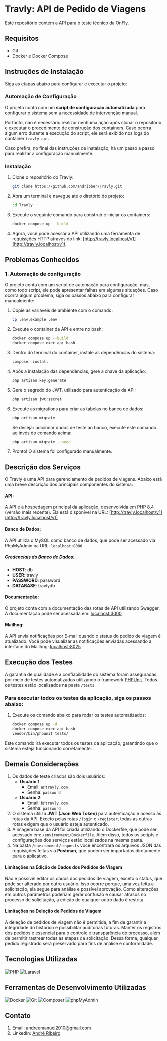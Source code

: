 # Travly: API de Pedido de Viagens

Este repositório contém a API para o teste técnico da OnFly.

## Requisitos
- Git
- Docker e Docker Compose

## Instruções de Instalação

Siga as etapas abaixo para configurar e executar o projeto:

### Automação de Configuração
O projeto conta com um **script de configuração automatizada** para configurar o sistema sem a necessidade de intervenção manual.

Portanto, não é necessário realizar nenhuma ação após clonar o repositório e executar o procedimento de construção dos containers. Caso ocorra algum erro durante a execução do script, ele será exibido nos logs do container `travly-api`.

Caso prefira, no final das instruções de instalação, há um passo a passo para realizar a configuração manualmente.

### Instalação

1. Clone o repositório do Travly:
    ```bash
    git clone https://github.com/andribber/Travly.git
    ```

2. Abra um terminal e navegue até o diretório do projeto:
    ```bash
    cd Travly
    ```

3. Execute o seguinte comando para construir e iniciar os containers:
    ```bash
    docker compose up --build
    ```

4. Agora, você pode acessar a API utilizando uma ferramenta de requisições HTTP através do link: [http://travly.localhost/v1](http://travly.localhost/v1).

## Problemas Conhecidos

### 1. Automação de configuração
O projeto conta com um script de automação para configuração, mas, como todo script, ele pode apresentar falhas em algumas situações. Caso ocorra algum problema, siga os passos abaixo para configurar manualmente:

1. Copie as variáveis de ambiente com o comando:
    ```bash
    cp .env.example .env
    ```

2. Execute o container da API e entre no bash:
    ```bash
    docker compose up --build 
    docker compose exec api bash
    ```

3. Dentro do terminal do container, instale as dependências do sistema:
    ```bash
    composer install
    ```

4. Após a instalação das dependências, gere a chave da aplicação:
    ```bash
    php artisan key:generate
    ```

5. Gere o segredo do JWT, utilizado para autenticação da API:
    ```bash
    php artisan jwt:secret
    ```

6. Execute as migrations para criar as tabelas no banco de dados:
    ```bash
    php artisan migrate
    ```
   Se desejar adicionar dados de teste ao banco, execute este comando ao invés do comando acima:
    ```bash
    php artisan migrate --seed
    ```
   
7. Pronto! O sistema foi configurado manualmente.

## Descrição dos Serviços

O Travly é uma API para gerenciamento de pedidos de viagens. Abaixo está uma breve descrição dos principais componentes do sistema:

#### API:
A API é a hospedagem principal da aplicação, desenvolvida em PHP 8.4 (versão mais recente). Ela está disponível na URL: [http://travly.localhost/v1](http://travly.localhost/v1)

#### Banco de Dados:
A API utiliza o MySQL como banco de dados, que pode ser acessado via PhpMyAdmin na URL: `localhost:8080`

##### Credenciais do Banco de Dados:
- **HOST**: db
- **USER**: travly
- **PASSWORD**: password
- **DATABASE**: travlydb

#### Documentação:
O projeto conta com a documentação das rotas de API utilizando Swagger. A documentação pode ser acessada em: [localhost:3000](http://localhost:3000)

#### Mailhog:
A API envia notificações por E-mail quando o status do pedido de viagem é atualizado. Você pode visualizar as notificações enviadas acessando a interface do Mailhog: [localhost:8025](http://localhost:8025)

## Execução dos Testes

A garantia de qualidade e a confiabilidade do sistema foram asseguradas por meio de testes automatizados utilizando o framework [PHPUnit](https://docs.phpunit.de/en/11.4/). Todos os testes estão localizados na pasta `/tests`.

### Para executar todos os testes da aplicação, siga os passos abaixo:

1. Execute os comando abaixo para rodar os testes automatizados:

    ```bash
    docker compose up -d
    docker compose exec api bash
    vendor/bin/phpunit tests/
    ```

Este comando irá executar todos os testes da aplicação, garantindo que o sistema esteja funcionando corretamente.

## Demais Considerações

1. Os dados de teste criados são dois usuários:
    - **Usuário 1**:
        - Email: `a@travly.com`
        - Senha: `password`
    - **Usuário 2**:
        - Email: `b@travly.com`
        - Senha: `password`
2. O sistema utiliza **JWT (Json Web Token)** para autenticação e acesso às rotas da API. Exceto pelas rotas `/login` e `/register`, todas as outras rotas exigem que o usuário esteja autenticado.
3. A imagem base da API foi criada utilizando o Dockerfile, que pode ser acessado em: `/environment/Dockerfile`. Além disso, todos os scripts e configurações dos serviços estão localizados na mesma pasta.
4. Na pasta `/environment/requests` você encontrará os arquivos JSON das requisições feitas via **Postman**, que podem ser importados diretamente para o aplicativo.

#### Limitações na Edição de Dados dos Pedidos de Viagem

Não é possível editar os dados dos pedidos de viagem, exceto o status, que pode ser alterado por outro usuário. Isso ocorre porque, uma vez feita a solicitação, ela segue para análise e possível aprovação. Como alterações em outros parâmetros poderiam gerar confusão e causar atrasos no processo de solicitação, a edição de qualquer outro dado é restrita.

#### Limitações na Deleção de Pedidos de Viagem

A deleção de pedidos de viagem não é permitida, a fim de garantir a integridade do histórico e possibilitar auditorias futuras. Manter os registros dos pedidos é essencial para o controle e transparência do processo, além de permitir rastrear todas as etapas da solicitação. Dessa forma, qualquer pedido registrado será preservado para fins de análise e conformidade.

## Tecnologias Utilizadas

<div align="left">
    <img align="center" alt="PHP" src="https://img.shields.io/badge/PHP-777BB4?style=for-the-badge&logo=php&logoColor=white">
    <img align="center" alt="Laravel" src="https://img.shields.io/badge/Laravel-FF2D20?style=for-the-badge&logo=laravel&logoColor=white">
</div>

## Ferramentas de Desenvolvimento Utilizadas

<div align="left">
    <img align="center" alt="Docker" src="https://img.shields.io/badge/docker-%230db7ed.svg?style=for-the-badge&logo=docker&logoColor=white"> 
    <img align="center" alt="Git" src="https://img.shields.io/badge/git-%23F05033.svg?style=for-the-badge&logo=git&logoColor=white"> 
    <img align="center" alt="Composer" src="https://img.shields.io/badge/Composer-885630?style=for-the-badge&logo=composer&logoColor=white">
    <img align="center" alt="phpMyAdmin" src="https://img.shields.io/badge/phpMyAdmin-4479A1?style=for-the-badge&logo=phpmyadmin&logoColor=white">
</div>

## Contato

1. Email: andreemanuel2010@gmail.com
2. LinkedIn: [André Ribeiro](https://www.linkedin.com/in/andr%C3%A9-ribeiro-a10216176/)
